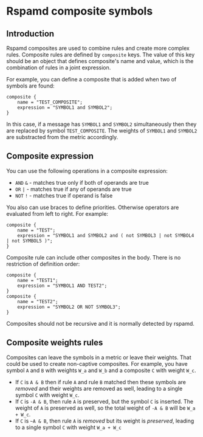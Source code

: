 # Rspamd composite symbols

## Introduction

Rspamd composites are used to combine rules and create more complex rules.
Composite rules are defined by `composite` keys. The value of this key should be
an object that defines composite's name and value, which is the combination of rules
in a joint expression.

For example, you can define a composite that is added when two of symbols are found:

~~~nginx
composite {
	name = "TEST_COMPOSITE";
	expression = "SYMBOL1 and SYMBOL2";
}
~~~

In this case, if a message has `SYMBOL1` and `SYMBOL2` simultaneously then they are replaced by
symbol `TEST_COMPOSITE`. The weights of `SYMBOL1` and `SYMBOL2` are substracted from the metric
accordingly.

## Composite expression

You can use the following operations in a composite expression:

* `AND` `&` - matches true only if both of operands are true
* `OR` `|` - matches true if any of operands are true
* `NOT` `!` - matches true if operand is false

You also can use braces to define priorities. Otherwise operators are evaluated from left to right.
For example:

~~~nginx
composite {
    name = "TEST";
    expression = "SYMBOL1 and SYMBOL2 and ( not SYMBOL3 | not SYMBOL4 | not SYMBOL5 )";
}
~~~

Composite rule can include other composites in the body. There is no restriction of definition order:
~~~nginx
composite {
    name = "TEST1";
    expression = "SYMBOL1 AND TEST2";
}
composite {
    name = "TEST2";
    expression = "SYMBOL2 OR NOT SYMBOL3";
}
~~~

Composites should not be recursive and it is normally detected by rspamd.

## Composite weights rules
Composites can leave the symbols in a metric or leave their weights. That could be used to create
non-captive composites.
For example, you have symbol `A` and `B` with weights `W_a` and `W_b` and a composite `C` with weight `W_c`.

* If `C` is `A & B` then if rule `A` and rule `B` matched then these symbols are *removed* and their weights are removed as well, leading to a single symbol `C` with weight `W_c`.
* If `C` is `-A & B`, then rule `A` is preserved, but the symbol `C` is inserted. The weight of `A` is preserved as well, so the total weight of `-A & B` will be `W_a + W_c`.
* If `C` is `~A & B`, then rule `A` is *removed* but its weight is *preserved*, leading to a single symbol `C` with weight `W_a + W_c`


